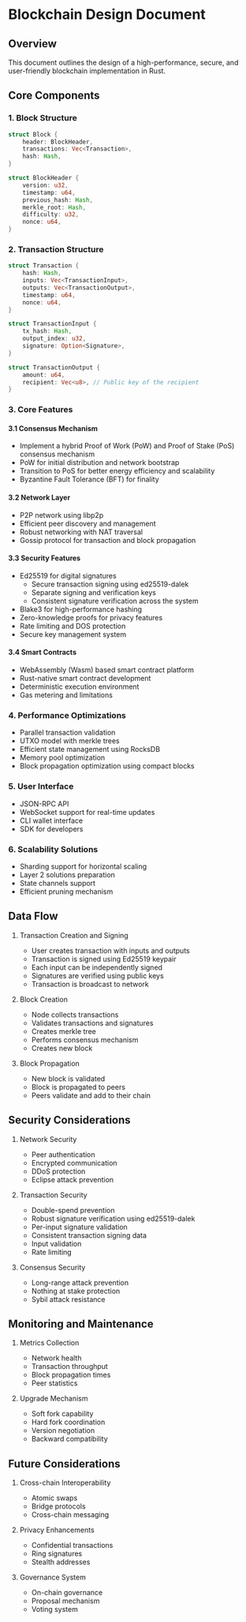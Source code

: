 # Blockchain Design Document

## Overview
This document outlines the design of a high-performance, secure, and user-friendly blockchain implementation in Rust.

## Core Components

### 1. Block Structure
```rust
struct Block {
    header: BlockHeader,
    transactions: Vec<Transaction>,
    hash: Hash,
}

struct BlockHeader {
    version: u32,
    timestamp: u64,
    previous_hash: Hash,
    merkle_root: Hash,
    difficulty: u32,
    nonce: u64,
}
```

### 2. Transaction Structure
```rust
struct Transaction {
    hash: Hash,
    inputs: Vec<TransactionInput>,
    outputs: Vec<TransactionOutput>,
    timestamp: u64,
    nonce: u64,
}

struct TransactionInput {
    tx_hash: Hash,
    output_index: u32,
    signature: Option<Signature>,
}

struct TransactionOutput {
    amount: u64,
    recipient: Vec<u8>, // Public key of the recipient
}
```

### 3. Core Features

#### 3.1 Consensus Mechanism
- Implement a hybrid Proof of Work (PoW) and Proof of Stake (PoS) consensus mechanism
- PoW for initial distribution and network bootstrap
- Transition to PoS for better energy efficiency and scalability
- Byzantine Fault Tolerance (BFT) for finality

#### 3.2 Network Layer
- P2P network using libp2p
- Efficient peer discovery and management
- Robust networking with NAT traversal
- Gossip protocol for transaction and block propagation

#### 3.3 Security Features
- Ed25519 for digital signatures
  - Secure transaction signing using ed25519-dalek
  - Separate signing and verification keys
  - Consistent signature verification across the system
- Blake3 for high-performance hashing
- Zero-knowledge proofs for privacy features
- Rate limiting and DOS protection
- Secure key management system

#### 3.4 Smart Contracts
- WebAssembly (Wasm) based smart contract platform
- Rust-native smart contract development
- Deterministic execution environment
- Gas metering and limitations

### 4. Performance Optimizations
- Parallel transaction validation
- UTXO model with merkle trees
- Efficient state management using RocksDB
- Memory pool optimization
- Block propagation optimization using compact blocks

### 5. User Interface
- JSON-RPC API
- WebSocket support for real-time updates
- CLI wallet interface
- SDK for developers

### 6. Scalability Solutions
- Sharding support for horizontal scaling
- Layer 2 solutions preparation
- State channels support
- Efficient pruning mechanism

## Data Flow

1. Transaction Creation and Signing
   - User creates transaction with inputs and outputs
   - Transaction is signed using Ed25519 keypair
   - Each input can be independently signed
   - Signatures are verified using public keys
   - Transaction is broadcast to network

2. Block Creation
   - Node collects transactions
   - Validates transactions and signatures
   - Creates merkle tree
   - Performs consensus mechanism
   - Creates new block

3. Block Propagation
   - New block is validated
   - Block is propagated to peers
   - Peers validate and add to their chain

## Security Considerations

1. Network Security
   - Peer authentication
   - Encrypted communication
   - DDoS protection
   - Eclipse attack prevention

2. Transaction Security
   - Double-spend prevention
   - Robust signature verification using ed25519-dalek
   - Per-input signature validation
   - Consistent transaction signing data
   - Input validation
   - Rate limiting

3. Consensus Security
   - Long-range attack prevention
   - Nothing at stake protection
   - Sybil attack resistance

## Monitoring and Maintenance

1. Metrics Collection
   - Network health
   - Transaction throughput
   - Block propagation times
   - Peer statistics

2. Upgrade Mechanism
   - Soft fork capability
   - Hard fork coordination
   - Version negotiation
   - Backward compatibility

## Future Considerations

1. Cross-chain Interoperability
   - Atomic swaps
   - Bridge protocols
   - Cross-chain messaging

2. Privacy Enhancements
   - Confidential transactions
   - Ring signatures
   - Stealth addresses

3. Governance System
   - On-chain governance
   - Proposal mechanism
   - Voting system
